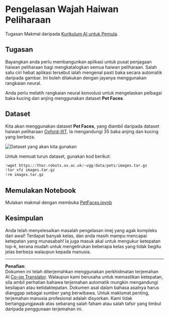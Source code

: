 <!--
CO_OP_TRANSLATOR_METADATA:
{
  "original_hash": "f3d2cee9cb3c52160419e560c57a690e",
  "translation_date": "2025-08-29T11:48:08+00:00",
  "source_file": "lessons/4-ComputerVision/07-ConvNets/lab/README.md",
  "language_code": "ms"
}
-->
# Pengelasan Wajah Haiwan Peliharaan

Tugasan Makmal daripada [Kurikulum AI untuk Pemula](https://github.com/microsoft/ai-for-beginners).

## Tugasan

Bayangkan anda perlu membangunkan aplikasi untuk pusat penjagaan haiwan peliharaan bagi mengkatalogkan semua haiwan peliharaan. Salah satu ciri hebat aplikasi tersebut ialah mengenal pasti baka secara automatik daripada gambar. Ini boleh dilakukan dengan jayanya menggunakan rangkaian neural.

Anda perlu melatih rangkaian neural konvolusi untuk mengelaskan pelbagai baka kucing dan anjing menggunakan dataset **Pet Faces**.

## Dataset

Kita akan menggunakan dataset **Pet Faces**, yang diambil daripada dataset haiwan peliharaan [Oxford-IIIT](https://www.robots.ox.ac.uk/~vgg/data/pets/). Ia mengandungi 35 baka anjing dan kucing yang berbeza.

![Dataset yang akan kita gunakan](../../../../../../translated_images/data.50b2a9d5484bdbf0f52f5765b381cec9efe2bd296a98f007f90bedb6ac67f2a8.ms.png)

Untuk memuat turun dataset, gunakan kod berikut:

```python
!wget https://thor.robots.ox.ac.uk/~vgg/data/pets/images.tar.gz
!tar xfz images.tar.gz
!rm images.tar.gz
```

## Memulakan Notebook

Mulakan makmal dengan membuka [PetFaces.ipynb](PetFaces.ipynb)

## Kesimpulan

Anda telah menyelesaikan masalah pengelasan imej yang agak kompleks dari awal! Terdapat banyak kelas, dan anda masih mampu mencapai ketepatan yang munasabah! Ia juga masuk akal untuk mengukur ketepatan top-k, kerana mudah untuk mengelirukan beberapa kelas yang tidak begitu jelas berbeza walaupun kepada manusia.

---

**Penafian**:  
Dokumen ini telah diterjemahkan menggunakan perkhidmatan terjemahan AI [Co-op Translator](https://github.com/Azure/co-op-translator). Walaupun kami berusaha untuk memastikan ketepatan, sila ambil perhatian bahawa terjemahan automatik mungkin mengandungi kesilapan atau ketidaktepatan. Dokumen asal dalam bahasa asalnya harus dianggap sebagai sumber yang berwibawa. Untuk maklumat penting, terjemahan manusia profesional adalah disyorkan. Kami tidak bertanggungjawab atas sebarang salah faham atau salah tafsir yang timbul daripada penggunaan terjemahan ini.